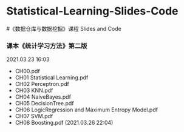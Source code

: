 # Statistical-Learning-Slides-Code
#《数据仓库与数据挖掘》课程 Slides and Code
### 课本《统计学习方法》第二版

2021.03.23 16:03


- CH00.pdf
- CH01 Statistical Learning.pdf
- CH02 Perceptron.pdf
- CH03 KNN.pdf
- CH04 NaiveBayes.pdf
- CH05 DecisionTree.pdf
- CH06 LogicRegression and Maximum Entropy Model.pdf
- CH07 SVM.pdf
- CH08 Boosting.pdf  (2021.03.26 22:04)

